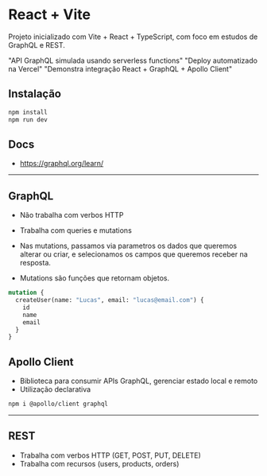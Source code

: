 # React + Vite
Projeto inicializado com Vite + React + TypeScript, com foco em estudos de GraphQL e REST.

"API GraphQL simulada usando serverless functions"
"Deploy automatizado na Vercel"
"Demonstra integração React + GraphQL + Apollo Client"

## Instalação

```bash
npm install
npm run dev
```

## Docs
- https://graphql.org/learn/

---

## GraphQL

- Não trabalha com verbos HTTP
- Trabalha com queries e mutations

- Nas mutations, passamos via parametros os dados que queremos alterar ou criar, e selecionamos os campos que queremos receber na resposta.
- Mutations são funções que retornam objetos.

```graphql
mutation {
  createUser(name: "Lucas", email: "lucas@email.com") {
    id
    name
    email
  }
}
```

## Apollo Client

- Biblioteca para consumir APIs GraphQL, gerenciar estado local e remoto
- Utilização declarativa

```bash
npm i @apollo/client graphql
```

---

## REST

- Trabalha com verbos HTTP (GET, POST, PUT, DELETE)
- Trabalha com recursos (users, products, orders)
